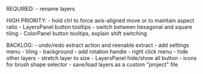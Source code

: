 
REQUIRED:
	- rename layers
	
HIGH PRIORITY:
	- hold ctrl to force axis-aligned move or to maintain aspect ratio
	- LayersPanel button tooltips
	- switch between hexagonal and square tiling
	- ColorPanel button tooltips, explain shift switching

BACKLOG:
	- undo/redo extract action and reenable extract
	- add settings menu
		- tiling
		- background
	- add rotation handle
	- right click menu
		- hide other layers
		- stretch layer to size
	- LayersPanel hide/show all button
	- icons for brush shape selector
	- save/load layers as a custom "project" file
	
		